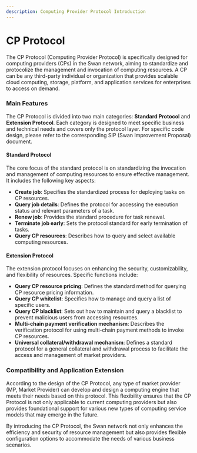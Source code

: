 ```yaml
---
description: Computing Provider Protocol Introduction
---
```


# CP Protocol

The CP Protocol (Computing Provider Protocol) is specifically designed for computing providers (CPs) in the Swan network, aiming to standardize and protocolize the management and invocation of computing resources. A CP can be any third-party individual or organization that provides scalable cloud computing, storage, platform, and application services for enterprises to access on demand.

### Main Features

The CP Protocol is divided into two main categories: **Standard Protocol** and **Extension Protocol**. Each category is designed to meet specific business and technical needs and covers only the protocol layer. For specific code design, please refer to the corresponding SIP (Swan Improvement Proposal) document.

#### Standard Protocol

The core focus of the standard protocol is on standardizing the invocation and management of computing resources to ensure effective management. It includes the following key aspects:

* **Create job**: Specifies the standardized process for deploying tasks on CP resources.
* **Query job details**: Defines the protocol for accessing the execution status and relevant parameters of a task.
* **Renew job**: Provides the standard procedure for task renewal.
* **Terminate job early**: Sets the protocol standard for early termination of tasks.
* **Query CP resources**: Describes how to query and select available computing resources.

#### Extension Protocol

The extension protocol focuses on enhancing the security, customizability, and flexibility of resources. Specific functions include:

* **Query CP resource pricing**: Defines the standard method for querying CP resource pricing information.
* **Query CP whitelist**: Specifies how to manage and query a list of specific users.
* **Query CP blacklist**: Sets out how to maintain and query a blacklist to prevent malicious users from accessing resources.
* **Multi-chain payment verification mechanism**: Describes the verification protocol for using multi-chain payment methods to invoke CP resources.
* **Universal collateral/withdrawal mechanism**: Defines a standard protocol for a general collateral and withdrawal process to facilitate the access and management of market providers.

### Compatibility and Application Extension

According to the design of the CP Protocol, any type of market provider (MP, Market Provider) can develop and design a computing engine that meets their needs based on this protocol. This flexibility ensures that the CP Protocol is not only applicable to current computing providers but also provides foundational support for various new types of computing service models that may emerge in the future.

By introducing the CP Protocol, the Swan network not only enhances the efficiency and security of resource management but also provides flexible configuration options to accommodate the needs of various business scenarios.
